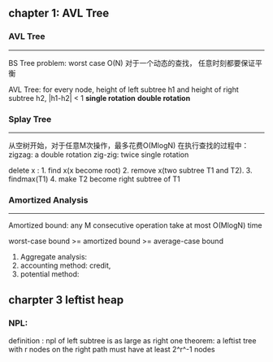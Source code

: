 ## chapter 1: AVL Tree

### AVL Tree

---

BS Tree problem: worst case O(N)
对于一个动态的查找， 任意时刻都要保证平衡

AVL Tree: for every node, height of left subtree h1 and height of right subtree h2, |h1-h2| < 1
**single rotation**
**double rotation**

### Splay Tree

---

从空树开始，对于任意M次操作，最多花费O(MlogN)
在执行查找的过程中：zigzag: a double rotation
										zig-zig: twice single rotation

delete x : 1. find x(x become root)	2. remove x(two subtree T1 and T2).	3. findmax(T1)	4. make T2 become right subtree of T1

### Amortized Analysis

---

Amortized bound: any M consecutive operation take at most O(MlogN) time

worst-case bound >= amortized bound >= average-case bound

1. Aggregate analysis:	
2. accounting method: credit, 
3. potential method:

## charpter 3 leftist heap

### NPL:

definition : npl of left subtree is as large as right one
theorem: a leftist tree with r nodes on the right path must have at least 2^r^-1 nodes

